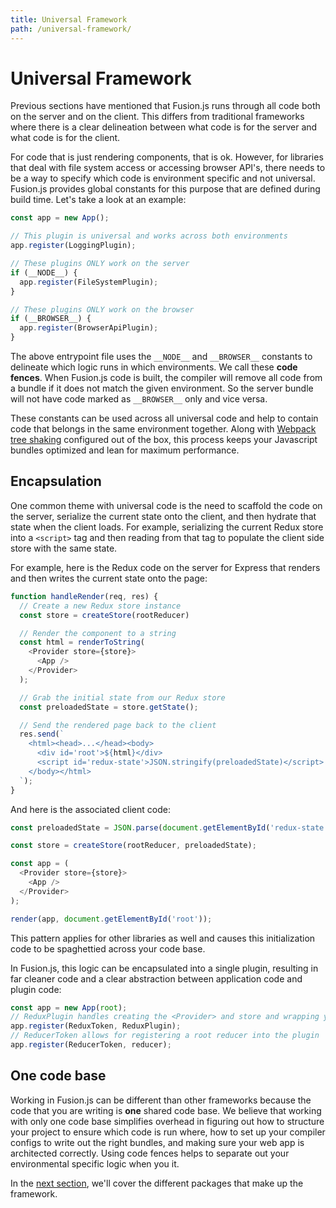 ```yaml
---
title: Universal Framework
path: /universal-framework/
---
```


# Universal Framework

Previous sections have mentioned that Fusion.js runs through all code both on the server and on the client. This differs from traditional frameworks where there is a clear delineation between what code is for the server and what code is for the client.

For code that is just rendering components, that is ok. However, for libraries that deal with file system access or accessing browser API's, there needs to be a way to specify which code is environment specific and not universal. Fusion.js provides global constants for this purpose that are defined during build time. Let's take a look at an example:

```js
const app = new App();

// This plugin is universal and works across both environments
app.register(LoggingPlugin);

// These plugins ONLY work on the server
if (__NODE__) {
  app.register(FileSystemPlugin);
}

// These plugins ONLY work on the browser
if (__BROWSER__) {
  app.register(BrowserApiPlugin);
}
```

The above entrypoint file uses the `__NODE__` and `__BROWSER__` constants to delineate which logic runs in which environments. We call these **code fences**. When Fusion.js code is built, the compiler will remove all code from a bundle if it does not match the given environment. So the server bundle will not have code marked as `__BROWSER__` only and vice versa.

These constants can be used across all universal code and help to contain code that belongs in the same environment together. Along with [Webpack tree shaking](https://webpack.js.org/guides/tree-shaking/) configured out of the box, this process keeps your Javascript bundles optimized and lean for maximum performance.

## Encapsulation

One common theme with universal code is the need to scaffold the code on the server, serialize the current state onto the client, and then hydrate that state when the client loads. For example, serializing the current Redux store into a `<script>` tag and then reading from that tag to populate the client side store with the same state.

For example, here is the Redux code on the server for Express that renders and then writes the current state onto the page:

```js
function handleRender(req, res) {
  // Create a new Redux store instance
  const store = createStore(rootReducer)

  // Render the component to a string
  const html = renderToString(
    <Provider store={store}>
      <App />
    </Provider>
  );

  // Grab the initial state from our Redux store
  const preloadedState = store.getState();

  // Send the rendered page back to the client
  res.send(`
    <html><head>...</head><body>
      <div id='root'>${html}</div>
      <script id='redux-state'>JSON.stringify(preloadedState)</script>
    </body></html>
  `);
}
```

And here is the associated client code:

```js
const preloadedState = JSON.parse(document.getElementById('redux-state'));

const store = createStore(rootReducer, preloadedState);

const app = (
  <Provider store={store}>
    <App />
  </Provider>
);

render(app, document.getElementById('root'));
```

This pattern applies for other libraries as well and causes this initialization code to be spaghettied across your code base.

In Fusion.js, this logic can be encapsulated into a single plugin, resulting in far cleaner code and a clear abstraction between application code and plugin code:

```js
const app = new App(root);
// ReduxPlugin handles creating the <Provider> and store and wrapping your root element inside of it
app.register(ReduxToken, ReduxPlugin);
// ReducerToken allows for registering a root reducer into the plugin
app.register(ReducerToken, reducer);
```

## One code base

Working in Fusion.js can be different than other frameworks because the code that you are writing is **one** shared code base. We believe that working with only one code base simplifies overhead in figuring out how to structure your project to ensure which code is run where, how to set up your compiler configs to write out the right bundles, and making sure your web app is architected correctly. Using code fences helps to separate out your environmental specific logic when you it.

In the [next section](/docs/core-concepts/core-packages), we'll cover the different packages that make up the framework.
